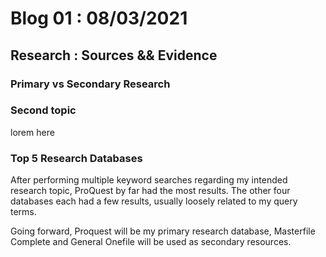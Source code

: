 # Blog 01 : 08/03/2021

## Research : Sources && Evidence

### Primary vs Secondary Research



### Second topic

lorem here

### Top 5 Research Databases

After performing multiple keyword searches regarding my intended research topic, ProQuest by far had the most results. The other four databases each had a few results, usually loosely related to my query terms.

Going forward, Proquest will be my primary research database, Masterfile Complete and General Onefile will be used as secondary resources. 

